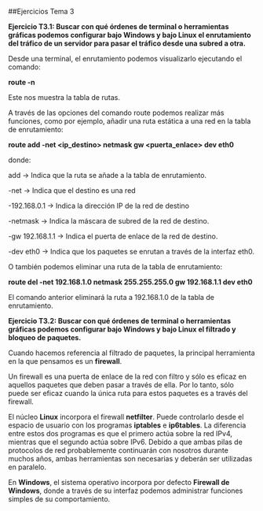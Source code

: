 ##Ejercicios Tema 3

**Ejercicio T3.1: Buscar con qué órdenes de terminal o herramientas gráficas podemos configurar bajo Windows y bajo Linux el enrutamiento del tráfico de un servidor para pasar el tráfico desde una subred a otra.**

Desde una terminal, el enrutamiento podemos visualizarlo ejecutando el comando:

**route -n**

Este nos muestra la tabla de rutas.

A través de las opciones del comando route podemos realizar más funciones, como por ejemplo, añadir una ruta estática a una red en la tabla de enrutamiento:

**route add -net <ip_destino> netmask <netmask> gw <puerta_enlace> dev eth0**

donde:

add -> Indica que la ruta se añade a la tabla de enrutamiento.

-net -> Indica que el destino es una red

-192.168.0.1 -> Indica la dirección IP de la red de destino

-netmask -> Indica la máscara de subred de la red de destino.

-gw 192.168.1.1 -> Indica el puerta de enlace de la red de destino.

-dev eth0 -> Indica que los paquetes se enrutan a través de la interfaz eth0.


O también podemos eliminar una ruta de la tabla de enrutamiento:

**route del -net 192.168.1.0 netmask 255.255.255.0 gw 192.168.1.1 dev eth0**

El comando anterior eliminará la ruta a 192.168.1.0 de la tabla de enrutamiento.


**Ejercicio T3.2: Buscar con qué órdenes de terminal o herramientas gráficas podemos configurar bajo Windows y bajo Linux el filtrado y bloqueo de paquetes.**

Cuando hacemos referencia al filtrado de paquetes, la principal herramienta en la que pensamos es un **firewall**.

Un firewall es una puerta de enlace de la red con filtro y sólo es eficaz en aquellos paquetes que deben pasar a través de ella. Por lo tanto, sólo puede ser eficaz cuando la única ruta para estos paquetes es a través del firewall.

El núcleo **Linux** incorpora el firewall **netfilter**. Puede controlarlo desde el espacio de usuario con los programas **iptables** e **ip6tables**. La diferencia entre estos dos programas es que el primero actúa sobre la red IPv4, mientras que el segundo actúa sobre IPv6. Debido a que ambas pilas de protocolos de red probablemente continuarán con nosotros durante muchos años, ambas herramientas son necesarias y deberán ser utilizadas en paralelo.

En **Windows**, el sistema operativo incorpora por defecto **Firewall de Windows**, donde a través de su interfaz podemos administrar funciones simples de su comportamiento.
